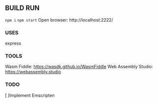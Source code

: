 ## BUILD RUN
`npm i`
`npm start`
Open browser: http://localhost:2222/

### USES
express

### TOOLS
Wasm Fiddle: https://wasdk.github.io/WasmFiddle
Web Assembly Studio: https://webassembly.studio

### TODO
[ ]Implement Emscripten